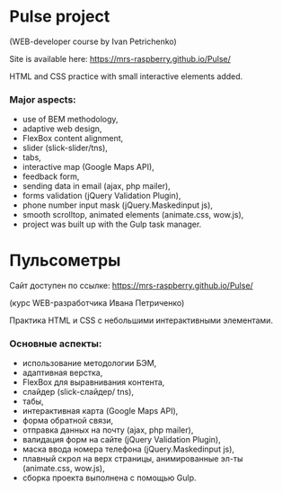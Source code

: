 # Pulse project 

(WEB-developer course by Ivan Petrichenko)

Site is available here: https://mrs-raspberry.github.io/Pulse/ 

HTML and CSS practice with small interactive elements added. 

### Major aspects:
* use of BEM methodology,
* adaptive web design,
* FlexBox content alignment,
* slider (slick-slider/tns),
* tabs,
* interactive map (Google Maps API),
* feedback form,
* sending data in email (ajax, php mailer),
* forms validation (jQuery Validation Plugin),
* phone number input mask (jQuery.Maskedinput js),
* smooth scrolltop, animated elements (animate.css, wow.js),
* project was built up with the Gulp task manager.

# Пульсометры
Сайт доступен по ссылке: https://mrs-raspberry.github.io/Pulse/ 

(курс WEB-разработчика Ивана Петриченко)

Практика HTML и CSS с небольшими интерактивными элементами.

### Основные аспекты:
 
* использование методологии БЭМ,
* адаптивная верстка,
* FlexBox для выравнивания контента,
* слайдер (slick-слайдер/ tns),
* табы,
* интерактивная карта (Google Maps API),
* форма обратной связи,
* отправка данных на почту (ajax, php mailer),
* валидация форм на сайте (jQuery Validation Plugin),
* маска ввода номера телефона (jQuery.Maskedinput js),
* плавный скрол на верх страницы, анимированные эл-ты (animate.css, wow.js),
* сборка проекта выполнена с помощью Gulp.
